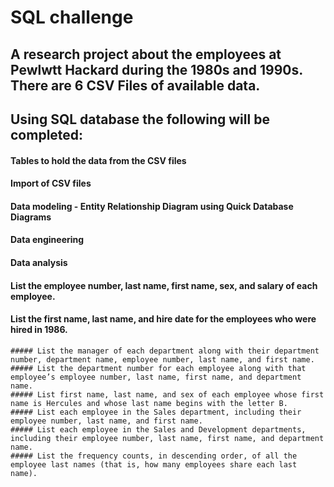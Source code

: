 # SQL challenge
## A research project about the employees at Pewlwtt Hackard during the 1980s and 1990s. There are 6 CSV Files of available data.
## Using SQL database the following will be completed:

  ####  Tables to hold the data from the CSV files
  #### Import of CSV files
  ####  Data modeling - Entity Relationship Diagram using Quick Database Diagrams
  ####  Data engineering
  ####  Data analysis
   #### List the employee number, last name, first name, sex, and salary of each employee.
   #### List the first name, last name, and hire date for the employees who were hired in 1986.
    ##### List the manager of each department along with their department number, department name, employee number, last name, and first name.
    ##### List the department number for each employee along with that employee’s employee number, last name, first name, and department name.
    ##### List first name, last name, and sex of each employee whose first name is Hercules and whose last name begins with the letter B.
    ##### List each employee in the Sales department, including their employee number, last name, and first name.
    ##### List each employee in the Sales and Development departments, including their employee number, last name, first name, and department name.
    ##### List the frequency counts, in descending order, of all the employee last names (that is, how many employees share each last name).
